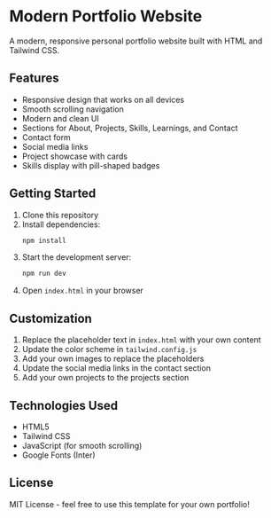 # Modern Portfolio Website

A modern, responsive personal portfolio website built with HTML and Tailwind CSS.

## Features

- Responsive design that works on all devices
- Smooth scrolling navigation
- Modern and clean UI
- Sections for About, Projects, Skills, Learnings, and Contact
- Contact form
- Social media links
- Project showcase with cards
- Skills display with pill-shaped badges

## Getting Started

1. Clone this repository
2. Install dependencies:
   ```bash
   npm install
   ```
3. Start the development server:
   ```bash
   npm run dev
   ```
4. Open `index.html` in your browser

## Customization

1. Replace the placeholder text in `index.html` with your own content
2. Update the color scheme in `tailwind.config.js`
3. Add your own images to replace the placeholders
4. Update the social media links in the contact section
5. Add your own projects to the projects section

## Technologies Used

- HTML5
- Tailwind CSS
- JavaScript (for smooth scrolling)
- Google Fonts (Inter)

## License

MIT License - feel free to use this template for your own portfolio! 